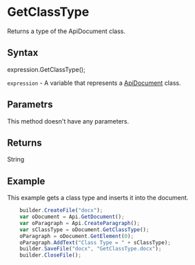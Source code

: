 # GetClassType

Returns a type of the ApiDocument class.

## Syntax

expression.GetClassType();

`expression` - A variable that represents a [ApiDocument](../ApiDocument.md) class.

## Parametrs

This method doesn't have any parameters.

## Returns

String

## Example

This example gets a class type and inserts it into the document.

```javascript
	builder.CreateFile("docx");
	var oDocument = Api.GetDocument();
	var oParagraph = Api.CreateParagraph();
	var sClassType = oDocument.GetClassType();
	oParagraph = oDocument.GetElement(0);
	oParagraph.AddText("Class Type = " + sClassType);
	builder.SaveFile("docx", "GetClassType.docx");
	builder.CloseFile();
```